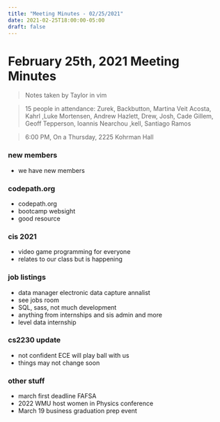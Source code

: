 ```yaml
---
title: "Meeting Minutes - 02/25/2021"
date: 2021-02-25T18:00:00-05:00
draft: false
---
```


# February 25th, 2021 Meeting Minutes
> Notes taken by Taylor in vim

> 15 people in attendance: Zurek, Backbutton, Martina Veit Acosta, Kahrl ,Luke Mortensen, Andrew Hazlett, Drew, Josh, Cade Gillem, Geoff Tepperson, Ioannis Nearchou ,kell, Santiago Ramos

> 6:00 PM, On a Thursday, 2225 Kohrman Hall

### new members
- we have new members

### codepath.org
- codepath.org
- bootcamp websight
- good resource

### cis 2021
- video game programming for everyone
- relates to our class but is happening

### job listings
- data manager electronic data capture annalist
- see jobs room
- SQL, sass, not much development
- anything from internships and sis admin and more
- level data internship

### cs2230 update
- not confident ECE will play ball with us
- things may not change soon

### other stuff
- march first deadline FAFSA
- 2022 WMU host women in Physics conference
- March 19 business graduation prep event









